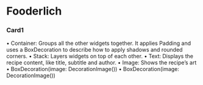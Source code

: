 # Fooderlich
### Card1
 • Container: Groups all the other widgets together. It applies Padding and uses a 
BoxDecoration to describe how to apply shadows and rounded corners.
• Stack: Layers widgets on top of each other.
• Text: Displays the recipe content, like title, subtitle and author.
• Image: Shows the recipe’s art
• BoxDecoration(image: DecorationImage())
• BoxDecoration(image: DecorationImage())